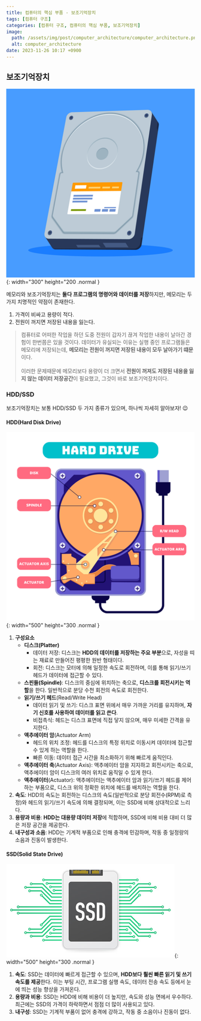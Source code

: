 ```yaml
---
title: 컴퓨터의 핵심 부품 - 보조기억장치
tags: [컴퓨터 구조]
categories: [컴퓨터 구조, 컴퓨터의 핵심 부품, 보조기억장치]
image:
  path: /assets/img/post/computer_architecture/computer_architecture.png
  alt: computer_architecture
date: 2023-11-26 10:17 +0900
---
```


## 보조기억장치

![HDD/SSD](/assets/img/post/computer_architecture/HDD-SSD.jpg){: width="300" height="200 .normal }

메모리와 보조기억장치는 **둘다 프로그램의 명령어와 데이터를 저장**하지만, 메모리는 두 가지 치명적인 약점이 존재한다.

1. 가격이 비싸고 용량이 적다.
2. 전원이 꺼지면 저장된 내용을 잃는다.

> 컴퓨터로 어떠한 작업을 하던 도중 전원이 갑자기 끊겨 작업한 내용이 날아간 경험이 한번쯤은 있을 것이다.
> 데이터가 유실되는 이유는 실행 중인 프로그램들은 메모리에 저장되는데, **메모리는 전원이 꺼지면 저장된 내용이 모두 날아가기 떄문**이다. <br><br>
> 이러한 문제때문에 메모리보다 용량이 더 크면서 **전원이 꺼져도 저장된 내용을 잃지 않는 데이터 저장공간**이 필요했고, 그것이 바로 보조기억장치이다.

### HDD/SSD

보조기억장치는 보통 HDD/SSD 두 가지 종류가 있으며, 하나씩 자세히 알아보자! 😉

#### HDD(Hard Disk Drive)

![HDD](/assets/img/post/computer_architecture/HDD.jpg){: width="500" height="300 .normal }

1. **구성요소**
   - **디스크(Platter)**
     - 데이터 저장: 디스크는 **HDD의 데이터를 저장하는 주요 부분**으로, 자성을 띠는 재료로 만들어진 평평한 원반 형태이다.
     - 회전: 디스크는 모터에 의해 일정한 속도로 회전하며, 이를 통해 읽기/쓰기 헤드가 데이터에 접근할 수 있다.
   - **스핀들(Spindle)**:
     디스크의 중심에 위치하는 축으로, **디스크를 회전시키는 역할**을 한다.
     일반적으로 분당 수천 회전의 속도로 회전한다.
   - **읽기/쓰기 헤드**(Read/Write Head)
     - 데이터 읽기 및 쓰기: 디스크 표면 위에서 매우 가까운 거리를 유지하며, **자기 신호를 사용하여 데이터를 읽고 쓴다**.
     - 비접촉식: 헤드는 디스크 표면에 직접 닿지 않으며, 매우 미세한 간격을 유지한다.
   - **액추에이터 암**(Actuator Arm)
     - 헤드의 위치 조정: 헤드를 디스크의 특정 위치로 이동시켜 데이터에 접근할 수 있게 하는 역할을 한다.
     - 빠른 이동: 데이터 접근 시간을 최소화하기 위해 빠르게 움직인다.
   - **액추에이터 축**(Actuator Axis):
     액추에이터 암을 지지하고 회전시키는 축으로, 액추에이터 암이 디스크의 여러 위치로 움직일 수 있게 한다.
   - **액추에이터**(Actuator):
     액추에이터는 액추에이터 암과 읽기/쓰기 헤드를 제어하는 부품으로, 디스크 위의 정확한 위치에 헤드를 배치하는 역할을 한다.
2. **속도**: HDD의 속도는 회전하는 디스크의 속도(일반적으로 분당 회전수(RPM)로 측정)와 헤드의 읽기/쓰기 속도에 의해 결정되며, 이는 SSD에 비해 상대적으로 느리다.
3. **용량과 비용**: **HDD는 대용량 데이터 저장**에 적합하며, SSD에 비해 비용 대비 더 많은 저장 공간을 제공한다.
4. **내구성과 소음**: HDD는 기계적 부품으로 인해 충격에 민감하며, 작동 중 일정량의 소음과 진동이 발생한다.

#### SSD(Solid State Drive)

![SSD](/assets/img/post/computer_architecture/SSD.jpg){: width="500" height="300 .normal }

1. **속도**: SSD는 데이터에 빠르게 접근할 수 있으며, **HDD보다 훨씬 빠른 읽기 및 쓰기 속도를 제공**한다. 이는 부팅 시간, 프로그램 실행 속도, 데이터 전송 속도 등에서 눈에 띄는 성능 향상을 가져온다.
2. **용량과 비용**: SSD는 HDD에 비해 비용이 더 높지만, 속도와 성능 면에서 우수하다. 최근에는 SSD의 가격이 하락하면서 점점 더 많이 사용되고 있다.
3. **내구성**: SSD는 기계적 부품이 없어 충격에 강하고, 작동 중 소음이나 진동이 없다.
